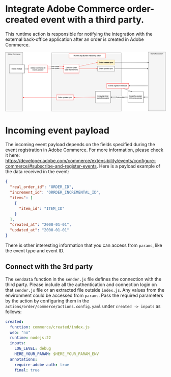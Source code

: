 # Integrate Adobe Commerce order-created event with a third party.

This runtime action is responsible for notifying the integration with the external back-office application after an order is created in Adobe Commerce.

![Alt text](CommerceOrderCreateSync.png "Title")

# Incoming event payload

The incoming event payload depends on the fields specified during the event registration in Adobe Commerce. For more information, please check it here: https://developer.adobe.com/commerce/extensibility/events/configure-commerce/#subscribe-and-register-events.
Here is a payload example of the data received in the event:

```json
{
  "real_order_id": "ORDER_ID",
  "increment_id": "ORRDER_INCREMENTAL_ID",
  "items": [
    {
      "item_id": "ITEM_ID"
    }
  ],
  "created_at": "2000-01-01",
  "updated_at": "2000-01-01"
}
```

There is other interesting information that you can access from `params`, like the event type and event ID.

## Connect with the 3rd party

The `sendData` function in the `sender.js` file defines the connection with the third party.
Please include all the authentication and connection login on that `sender.js` file or an extracted file outside `index.js`.
Any values from the environment could be accessed from `params`. Pass the required parameters by the action by configuring them in the `actions/order/commerce/actions.config.yaml` under `created -> inputs` as follows:

```yaml
created:
  function: commerce/created/index.js
  web: "no"
  runtime: nodejs:22
  inputs:
    LOG_LEVEL: debug
    HERE_YOUR_PARAM: $HERE_YOUR_PARAM_ENV
  annotations:
    require-adobe-auth: true
    final: true
```
